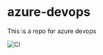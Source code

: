 # azure-devops
This is a repo for azure devops

![CI](https://github.com/arunprakashpj/azure-devops/workflows/CI/badge.svg)
